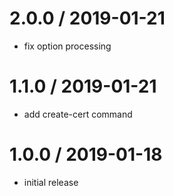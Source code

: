 # 2.0.0 / 2019-01-21

- fix option processing

# 1.1.0 / 2019-01-21

- add create-cert command

# 1.0.0 / 2019-01-18

- initial release
